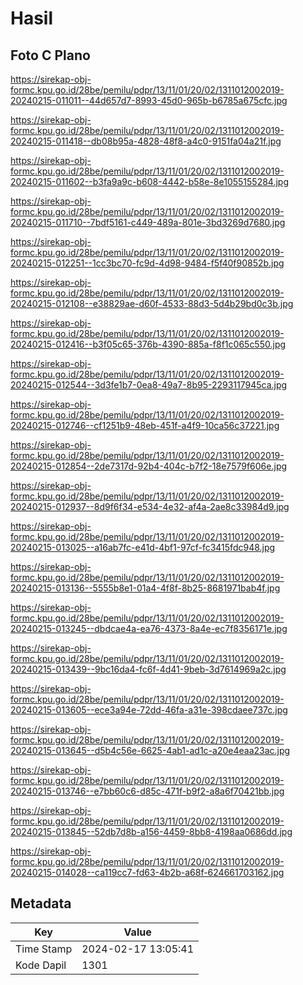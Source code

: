 # Hasil

## Foto C Plano

https://sirekap-obj-formc.kpu.go.id/28be/pemilu/pdpr/13/11/01/20/02/1311012002019-20240215-011011--44d657d7-8993-45d0-965b-b6785a675cfc.jpg

https://sirekap-obj-formc.kpu.go.id/28be/pemilu/pdpr/13/11/01/20/02/1311012002019-20240215-011418--db08b95a-4828-48f8-a4c0-9151fa04a21f.jpg

https://sirekap-obj-formc.kpu.go.id/28be/pemilu/pdpr/13/11/01/20/02/1311012002019-20240215-011602--b3fa9a9c-b608-4442-b58e-8e1055155284.jpg

https://sirekap-obj-formc.kpu.go.id/28be/pemilu/pdpr/13/11/01/20/02/1311012002019-20240215-011710--7bdf5161-c449-489a-801e-3bd3269d7680.jpg

https://sirekap-obj-formc.kpu.go.id/28be/pemilu/pdpr/13/11/01/20/02/1311012002019-20240215-012251--1cc3bc70-fc9d-4d98-9484-f5f40f90852b.jpg

https://sirekap-obj-formc.kpu.go.id/28be/pemilu/pdpr/13/11/01/20/02/1311012002019-20240215-012108--e38829ae-d60f-4533-88d3-5d4b29bd0c3b.jpg

https://sirekap-obj-formc.kpu.go.id/28be/pemilu/pdpr/13/11/01/20/02/1311012002019-20240215-012416--b3f05c65-376b-4390-885a-f8f1c065c550.jpg

https://sirekap-obj-formc.kpu.go.id/28be/pemilu/pdpr/13/11/01/20/02/1311012002019-20240215-012544--3d3fe1b7-0ea8-49a7-8b95-2293117945ca.jpg

https://sirekap-obj-formc.kpu.go.id/28be/pemilu/pdpr/13/11/01/20/02/1311012002019-20240215-012746--cf1251b9-48eb-451f-a4f9-10ca56c37221.jpg

https://sirekap-obj-formc.kpu.go.id/28be/pemilu/pdpr/13/11/01/20/02/1311012002019-20240215-012854--2de7317d-92b4-404c-b7f2-18e7579f606e.jpg

https://sirekap-obj-formc.kpu.go.id/28be/pemilu/pdpr/13/11/01/20/02/1311012002019-20240215-012937--8d9f6f34-e534-4e32-af4a-2ae8c33984d9.jpg

https://sirekap-obj-formc.kpu.go.id/28be/pemilu/pdpr/13/11/01/20/02/1311012002019-20240215-013025--a16ab7fc-e41d-4bf1-97cf-fc3415fdc948.jpg

https://sirekap-obj-formc.kpu.go.id/28be/pemilu/pdpr/13/11/01/20/02/1311012002019-20240215-013136--5555b8e1-01a4-4f8f-8b25-8681971bab4f.jpg

https://sirekap-obj-formc.kpu.go.id/28be/pemilu/pdpr/13/11/01/20/02/1311012002019-20240215-013245--dbdcae4a-ea76-4373-8a4e-ec7f8356171e.jpg

https://sirekap-obj-formc.kpu.go.id/28be/pemilu/pdpr/13/11/01/20/02/1311012002019-20240215-013439--9bc16da4-fc6f-4d41-9beb-3d7614969a2c.jpg

https://sirekap-obj-formc.kpu.go.id/28be/pemilu/pdpr/13/11/01/20/02/1311012002019-20240215-013605--ece3a94e-72dd-46fa-a31e-398cdaee737c.jpg

https://sirekap-obj-formc.kpu.go.id/28be/pemilu/pdpr/13/11/01/20/02/1311012002019-20240215-013645--d5b4c56e-6625-4ab1-ad1c-a20e4eaa23ac.jpg

https://sirekap-obj-formc.kpu.go.id/28be/pemilu/pdpr/13/11/01/20/02/1311012002019-20240215-013746--e7bb60c6-d85c-471f-b9f2-a8a6f70421bb.jpg

https://sirekap-obj-formc.kpu.go.id/28be/pemilu/pdpr/13/11/01/20/02/1311012002019-20240215-013845--52db7d8b-a156-4459-8bb8-4198aa0686dd.jpg

https://sirekap-obj-formc.kpu.go.id/28be/pemilu/pdpr/13/11/01/20/02/1311012002019-20240215-014028--ca119cc7-fd63-4b2b-a68f-624661703162.jpg


## Metadata

| Key        | Value               |
| ---------- | ------------------- |
| Time Stamp | 2024-02-17 13:05:41 |
| Kode Dapil | 1301                |



